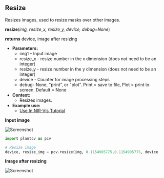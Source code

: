 ## Resize

Resizes images, used to resize masks over other images.

**resize**(*img, resize_x, resize_y, device, debug=None*)

**returns** device, image after resizing

- **Parameters:**
    - img1 - Input image
    - resize_x - resize number in the x dimension (does not need to be an integer)
    - resize_y - resize number in the y dimension (does not need to be an integer)
    - device - Counter for image processing steps
    - debug- None, "print", or "plot". Print = save to file, Plot = print to screen. Default = None
- **Context:**
    - Resizes images.
- **Example use:**
    - [Use In NIR-Vis Tutorial](nir_vis_tutorial.md)
    
**Input image**

![Screenshot](img/documentation_images/dilate/19_flipped.jpg)

```python
import plantcv as pcv

# Resize image
device, resize_img = pcv.resize(img, 0.1154905775,0.1154905775, device, debug='print')
```

**Image after resizing**

![Screenshot](img/documentation_images/dilate/19_resize1.jpg)
